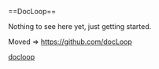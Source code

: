 ==DocLoop==

Nothing to see here yet, just getting started.

Moved => https://github.com/docLoop

[docloop](https://rhotep.github-pages/docLoop)
